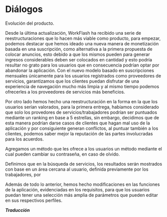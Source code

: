 
<h1>Diálogos</h1>

Evolución del producto.

Desde la última actualización, WorkFlash ha recibido una serie de reestructuraciones que lo hacen más viable como producto, para empezar, podemos destacar que hemos ideado una nueva manera de monetización basada en una suscripción, como alternativa a la primera propuesta de colocar anuncios, esto debido a que los mismos pueden para generar ingresos considerables deben ser colocados en cantidad y esto podría resultar no grato para los usuarios que en consecuencia podrían optar por abandonar la aplicación. Con el nuevo modelo basado en suscripciones mensuales únicamente para los usuarios registrados como proveedores de servicios, garantizamos que los clientes puedan disfrutar de una experiencia de navegación mucho más limpia y al mismo tiempo podemos ofrecerles a los proveedores de servicios más beneficios. 

Por otro lado hemos hecho una reestructuración en la forma en la que los usuarios serían valorados, para la primera entrega, habíamos considerado que solo los provedores de servicios/trabajadores podrían ser puntuados mediante un ranking en base a 5 estrellas, sin embargo, decidimos que de esta manera podrían darse casos de clientes que hagan mal uso de la aplicación y por consiguiente generan conflictos, al puntuar también a los clientes, podemos saber mejor la reputación de las partes involucradas para los acuerdos.

Agregamos un método que les ofrece a los usuarios un método mediante el cual pueden cambiar su contraseña, en caso de olvido.

Definimos que en la búsqueda de servicios, los resultados serán mostrados con base en un área cercana al usuario, definida previamente por los trabajadores, por

Además de todo lo anterior, hemos hecho modificaciones en las funciones de la aplicación, evidenciadas en los requisitos, para que los usuarios puedan tener una selección más amplia de parámetros que pueden editar en sus respectivos perfiles. 

***Traducción***
<!--stackedit_data:
eyJoaXN0b3J5IjpbMTkxMjA3MDc0NywtNTE4MjA0MTc0LDgxNj
k2NzY2MV19
-->
